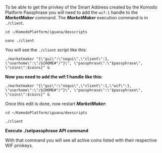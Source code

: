 To be able to get the privkey of the Smart Address created by the Komodo Platform Passphrase you will need to add the `wif:1` handle to the _**MarketMaker**_ command. The _**MarketMaker**_ execution command is in `./client`. 


`cd ~/KomodoPlatform/iguana/dexscripts`


`nano ./client`

You will see the `./client` script like this:

  `./marketmaker "{\"gui\":\"nogui\",\"client\":1, \"userhome\":\"/${HOME#"/"}\", \"passphrase\":\"$passphrase\", \"coins\":$coins}" &`

**Now you need to add the wif:1 handle like this:**

`./marketmaker "{\"gui\":\"nogui\",\"client\":1,\"wif\":1, \"userhome\":\"/${HOME#"/"}\", \"passphrase\":\"$passphrase\", \"coins\":$coins}" &`

Once this edit is done, now restart **_MarketMaker_**:

`cd ~/KomodoPlatform/iguana/dexscripts`

`./client`

**Execute **./setpassphrase** API command**

With that command you will see all active coins listed with their respective WIF privkeys.
